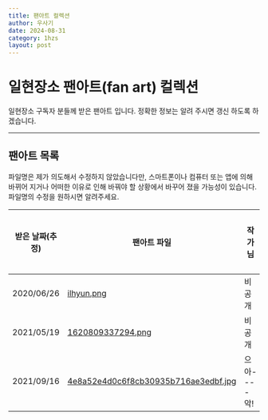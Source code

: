 ```yaml
---
title: 팬아트 컬렉션
author: 우사기
date: 2024-08-31
category: 1hzs
layout: post
---
```


# 일현장소 팬아트(fan art) 컬렉션
일현장소 구독자 분들께 받은 팬아트 입니다. 정확한 정보는 알려 주시면 갱신 하도록 하겠습니다. 

---

## 팬아트 목록
파일명은 제가 의도해서 수정하지 않았습니다만, 스마트폰이나 컴퓨터 또는 앱에 의해 바뀌어 지거나 어떠한 이유로 인해 바꿔야 할 상황에서 바꾸어 졌을 가능성이 있습니다. 파일명의 수정을 원하시면 알려주세요. 

받은 날짜(추정)|팬아트 파일|작가님|작가님 정보
-|-|-|-
2020/06/26|[ilhyun.png](../../images/fanart/ilhyun.png)|비공개|비공개
2021/05/19|[1620809337294.png](../../images/fanart/1620809337294.png)|비공개|비공개
2021/09/16|[4e8a52e4d0c6f8cb30935b716ae3edbf.jpg](../../images/fanart/4e8a52e4d0c6f8cb30935b716ae3edbf.jpg)|으아----악!|-
